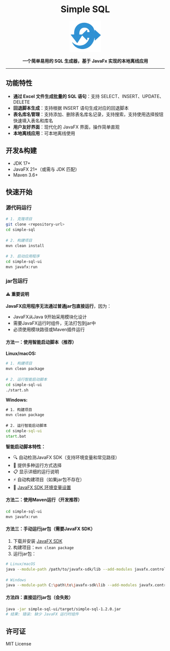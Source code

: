 <div align="center">

  <h1>Simple SQL</h1>

  <img src="./simple-sql-ui/src/main/resources/logo/logo.png" alt="Simple SQL Logo" width="100" height="100">

  <p><b>一个简单易用的 SQL 生成器，基于 JavaFx 实现的本地离线应用

</b></p>

</div>

---

## 功能特性

- **通过 Excel 文件生成批量的 SQL 语句**：支持 SELECT、INSERT、UPDATE、DELETE
- **回退脚本生成**：支持根据 INSERT 语句生成对应的回退脚本
- **表名库名管理**：支持添加、删除表名库名记录，支持搜索，支持使用选择按钮快速填入表名和库名
- **用户友好界面**：现代化的 JavaFX 界面，操作简单直观
- **本地离线应用**：可本地离线使用

## 开发&构建

- JDK 17+
- JavaFX 21+（或需与 JDK 匹配）
- Maven 3.6+

## 快速开始

### 源代码运行

```bash
# 1. 克隆项目
git clone <repository-url>
cd simple-sql

# 2. 构建项目
mvn clean install

# 3. 启动应用程序
cd simple-sql-ui
mvn javafx:run
```

### jar包运行

#### ⚠️ 重要说明

**JavaFX应用程序无法通过普通jar包直接运行**，因为：

- JavaFX从Java 9开始采用模块化设计
- 需要JavaFX运行时组件，无法打包到jar中
- 必须使用模块路径或Maven插件运行

#### 方法一：使用智能启动脚本（推荐）

**Linux/macOS:**

```bash
# 1. 构建项目
mvn clean package

# 2. 运行智能启动脚本
cd simple-sql-ui
./start.sh
```

**Windows:**

```cmd
# 1. 构建项目
mvn clean package

# 2. 运行智能启动脚本
cd simple-sql-ui
start.bat
```

**智能启动脚本特性：**

- 🔍 自动检测JavaFX SDK（支持环境变量和常见路径）
- 🎯 提供多种运行方式选择
- 📋 显示详细的运行说明
- ⚡ 自动构建项目（如果jar包不存在）
- 📃 [JavaFX SDK 环境变量设置](./simple-sql-ui/JAVAFX_SETUP.md)

#### 方法二：使用Maven运行（开发推荐）

```bash
cd simple-sql-ui
mvn javafx:run
```

#### 方法三：手动运行jar包（需要JavaFX SDK）

1. 下载并安装 [JavaFX SDK](https://gluonhq.com/products/javafx/)
2. 构建项目：`mvn clean package`
3. 运行jar包：

```bash
# Linux/macOS
java --module-path /path/to/javafx-sdk/lib --add-modules javafx.controls,javafx.fxml -jar simple-sql-ui/target/simple-sql-1.2.0.jar

# Windows
java --module-path C:\path\to\javafx-sdk\lib --add-modules javafx.controls,javafx.fxml -jar simple-sql-ui\target\simple-sql-1.2.0.jar
```

#### 方法四：直接运行jar包（会失败）

```bash
java -jar simple-sql-ui/target/simple-sql-1.2.0.jar
# 结果: 错误: 缺少 JavaFX 运行时组件
```

## 许可证

MIT License
